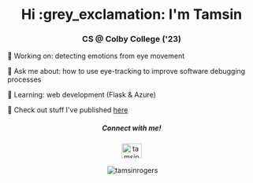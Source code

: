 <h1 align="center">Hi :grey_exclamation: I'm Tamsin  </h1>
<h3 align="center">CS @ Colby College ('23) </h3>


🔭  Working on: detecting emotions from eye movement

👀  Ask me about: how to use eye-tracking to improve software debugging processes

🌱  Learning: web development (Flask & Azure)

💬  Check out stuff I've published [here](https://scholar.google.com/citations?user=wTO_xbkAAAAJ&hl=en)
 
<h5 align="center">Connect with me!</h5>
<p align="center">
<a href="https://linkedin.com/in/tamsinrogers" target="blank"><img align="center" src="https://raw.githubusercontent.com/rahuldkjain/github-profile-readme-generator/master/src/images/icons/Social/linked-in-alt.svg" alt="tamsinrogers" height="30" width="40" /></a>
 
</p>

<p align = "center">&nbsp;<img align="center" src="https://github-readme-stats.vercel.app/api?username=tamsinrogers&show_icons=true&locale=en" alt="tamsinrogers" /></p>



<!--
**tamsinrogers/tamsinrogers** is a ✨ _special_ ✨ repository because its `README.md` (this file) appears on your GitHub profile.

Here are some ideas to get you started:

- 🔭 I’m currently working on ...
- 🌱 I’m currently learning ...
- 👯 I’m looking to collaborate on ...
- 🤔 I’m looking for help with ...
- 💬 Ask me about ...
- 📫 How to reach me: ...
- 😄 Pronouns: ...
- ⚡ Fun fact: ...
-->
